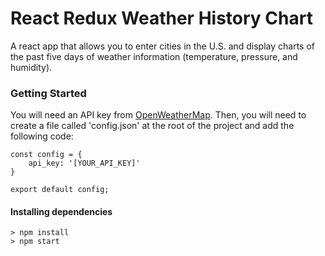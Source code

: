 # React Redux Weather History Chart

A react app that allows you to enter cities in the U.S. and display charts of the past five days of weather information (temperature,  pressure, and  humidity).

### Getting Started

You will need an API key from [OpenWeatherMap](http://openweathermap.org/forecast5). Then, you will need to create a file called 'config.json' at the root of the project and add the following code:
```
const config = {
    api_key: '[YOUR_API_KEY]'
}

export default config;
```

#### Installing dependencies
```
> npm install
> npm start
```
